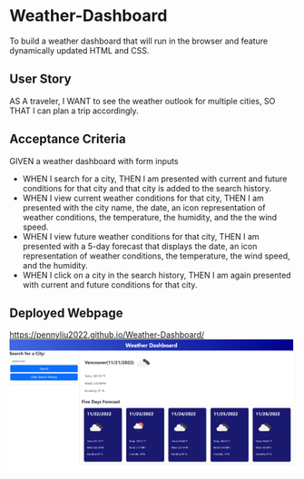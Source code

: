 # Weather-Dashboard
To build a weather dashboard that will run in the browser and feature dynamically updated HTML and CSS.

## User Story
AS A traveler, I WANT to see the weather outlook for multiple cities, SO THAT I can plan a trip accordingly.

## Acceptance Criteria
GIVEN a weather dashboard with form inputs
* WHEN I search for a city, THEN I am presented with current and future conditions for that city and that city is added to the search history.
* WHEN I view current weather conditions for that city, THEN I am presented with the city name, the date, an icon representation of weather conditions, the temperature, the humidity, and the the wind speed.
* WHEN I view future weather conditions for that city, THEN I am presented with a 5-day forecast that displays the date, an icon representation of weather conditions, the temperature, the wind speed, and the humidity.
* WHEN I click on a city in the search history, THEN I am again presented with current and future conditions for that city.

## Deployed Webpage
https://pennyliu2022.github.io/Weather-Dashboard/
![The following image is the screenshot of the webpage](./asset/image/Weather-Dashboard.png)
